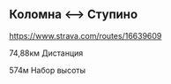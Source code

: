 ## Коломна <--> Ступино 

https://www.strava.com/routes/16639609

74,88км
Дистанция

574м
Набор высоты


